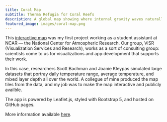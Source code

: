 ```yaml
---
title: Coral Map
subtitle: Therma Refugia for Coral Reefs
description: A global map showing where internal gravity waves naturally create large temperature variability at shallow depths, which creates favorable conditions for coral survival in the face of climate change.
featured_image: images/coral-map.png
---
```


This [interactive map](https://ncar.github.io/coral-viz/map/index.html) was my first project working as a student assistant at NCAR — the National Center for Atmospheric Research. Our group, ViSR (Visualization Services and Research), works as a sort of consulting group: scientists come to us for visualizations and app development that supports their work.

In this case, researchers Scott Bachman and Joanie Kleypas simulated large datasets that portray daily temperature range, average temperature, and mixed layer depth all over the world. A collegue of mine produced the map tiles from the data, and my job was to make the map interactive and publicly availble.

The app is powered by Leaflet.js, styled with Bootstrap 5, and hosted on GitHub pages.

More information available [here](https://ncar.github.io/coral-viz/).